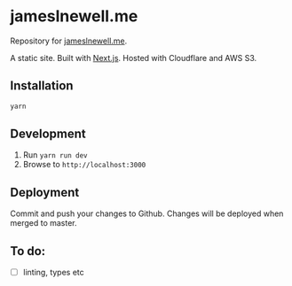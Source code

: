 # jameslnewell.me

Repository for [jameslnewell.me](https://jameslnewell.me).

A static site. Built with [Next.js](https://nextjs.org/). Hosted with Cloudflare and AWS S3.

## Installation

```bash
yarn
```

## Development

1. Run `yarn run dev`
2. Browse to `http://localhost:3000`

## Deployment

Commit and push your changes to Github. Changes will be deployed when merged to
master.

## To do:

- [ ] linting, types etc
